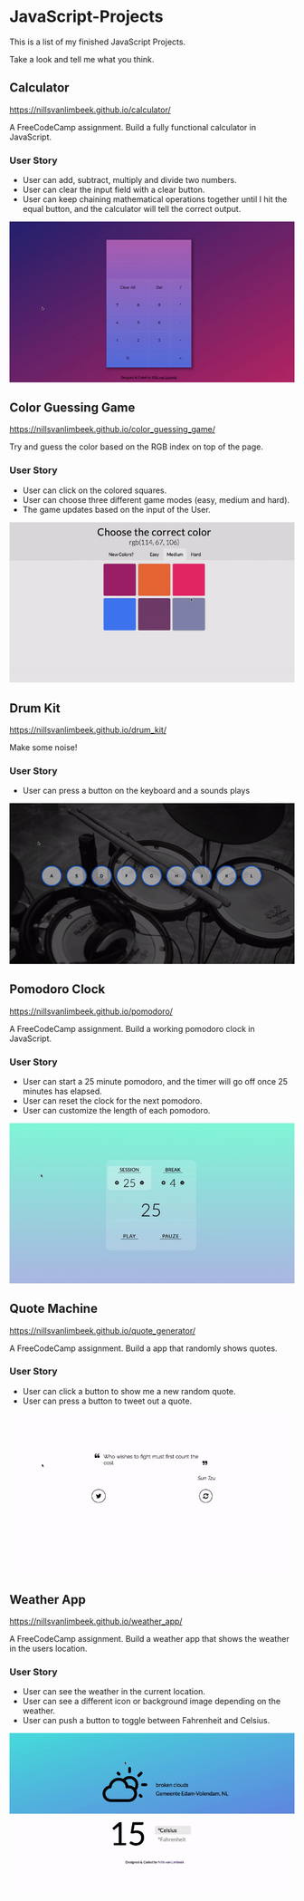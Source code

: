 # JavaScript-Projects

This is a list of my finished JavaScript Projects.

Take a look and tell me what you think.

## Calculator
https://nillsvanlimbeek.github.io/calculator/

A FreeCodeCamp assignment. Build a fully functional calculator in JavaScript.


### User Story
* User can add, subtract, multiply and divide two numbers.
* User can clear the input field with a clear button.
* User can keep chaining mathematical operations together until I hit the equal button, and the calculator will tell the correct output.

![Calculator](./project_images/calculator.gif)

## Color Guessing Game
https://nillsvanlimbeek.github.io/color_guessing_game/

Try and guess the color based on the RGB index on top of the page.

### User Story
* User can click on the colored squares.
* User can choose three different game modes (easy, medium and hard).
* The game updates based on the input of the User.

![Color Guessing Game](./project_images/color_guessing_game.gif)

## Drum Kit
https://nillsvanlimbeek.github.io/drum_kit/

Make some noise!

### User Story
* User can press a button on the keyboard and a sounds plays

![Drum Kit](./project_images/drum_kit.gif)

## Pomodoro Clock
https://nillsvanlimbeek.github.io/pomodoro/

A FreeCodeCamp assignment. Build a working pomodoro clock in JavaScript.

### User Story
* User can start a 25 minute pomodoro, and the timer will go off once 25 minutes has elapsed.
* User can reset the clock for the next pomodoro.
* User can customize the length of each pomodoro.

![Pomodoro Clock](./project_images/pomodoro_clock.gif)

## Quote Machine
https://nillsvanlimbeek.github.io/quote_generator/

A FreeCodeCamp assignment. Build a app that randomly shows quotes.

### User Story
* User can click a button to show me a new random quote.
* User can press a button to tweet out a quote.

![Quote Machine](./project_images/quote_machine.gif)

## Weather App
https://nillsvanlimbeek.github.io/weather_app/

A FreeCodeCamp assignment. Build a weather app that shows the weather in the users location.

### User Story
* User can see the weather in the current location.
* User can see a different icon or background image depending on the weather.
* User can push a button to toggle between Fahrenheit and Celsius.

![Weather App](./project_images/weather_app.gif)
